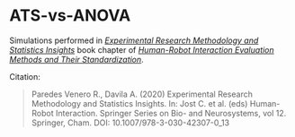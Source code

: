 # ATS-vs-ANOVA
Simulations performed in [_Experimental Research Methodology and Statistics Insights_](https://link.springer.com/chapter/10.1007%2F978-3-030-42307-0_13) book chapter of [_Human-Robot Interaction Evaluation Methods and Their Standardization_](https://link.springer.com/book/10.1007/978-3-030-42307-0). 

Citation:
>Paredes Venero R., Davila A. (2020) Experimental Research Methodology and Statistics Insights. In: Jost C. et al. (eds) Human-Robot Interaction. Springer Series on Bio- and Neurosystems, vol 12. Springer, Cham. DOI: 10.1007/978-3-030-42307-0_13
